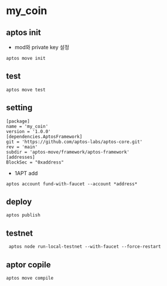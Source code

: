 # my_coin

## aptos init

- mod와 private key 설정

```
aptos move init
```

## test

```
aptos move test
```

## setting

```
[package]
name = 'my_coin'
version = '1.0.0'
[dependencies.AptosFramework]
git = 'https://github.com/aptos-labs/aptos-core.git'
rev = 'main'
subdir = 'aptos-move/framework/aptos-framework'
[addresses]
BlockSec = "0xaddress"
```

- 1APT add

```
aptos account fund-with-faucet --account *address*
```

## deploy

```
aptos publish

```

## testnet

```
 aptos node run-local-testnet --with-faucet --force-restart
```

## aptor copile

```
aptos move compile
```
